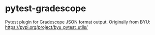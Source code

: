 # pytest-gradescope

Pytest plugin for Gradescope JSON format output. Originally from BYU: https://pypi.org/project/byu_pytest_utils/
